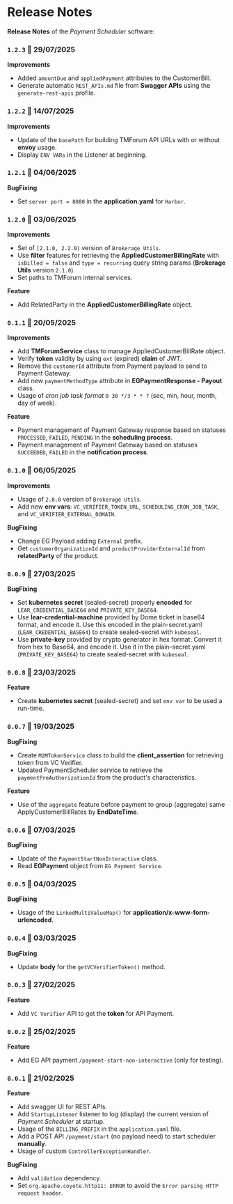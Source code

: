 # Release Notes

**Release Notes** of the *Payment Scheduler* software:

### <code>1.2.3</code> :calendar: 29/07/2025
**Improvements**
* Added `amountDue` and `appliedPayment` attributes to the CustomerBill.
* Generate automatic `REST_APIs.md` file from **Swagger APIs** using the `generate-rest-apis` profile.


### <code>1.2.2</code> :calendar: 14/07/2025
**Improvements**
* Update of the `basePath` for building TMForum API URLs with or without **envoy** usage.
* Display `ENV VARs` in the Listener at beginning.


### <code>1.2.1</code> :calendar: 04/06/2025
**BugFixing**
* Set `server port = 8080` in the **application.yaml** for `Harbor`.


### <code>1.2.0</code> :calendar: 03/06/2025
**Improvements**
* Set of `[2.1.0, 2.2.0)` version of `Brokerage Utils`.
* Use **filter** features for retrieving the **AppliedCustomerBillingRate** with `isBilled = false` and `type = recurring` query string params (**Brokerage Utils** version `2.1.0`).
* Set paths to TMForum internal services.

**Feature**
* Add RelatedParty in the **AppliedCustomerBillingRate** object.


### <code>0.1.1</code> :calendar: 20/05/2025
**Improvements**
* Add **TMForumService** class to manage AppliedCustomerBillRate object.
* Verify **token** validity by using `ext` (expired) **claim** of JWT.
* Remove the `customerId` attribute from Payment payload to send to Payment Gateway.
* Add new `paymentMethodType` attribute in **EGPaymentResponse - Payout** class.
* Usage of *cron job task format* `0 30 */3 * * ?` (sec, min, hour, month, day of week). 

**Feature**
* Payment management of Payment Gateway response based on statuses `PROCESSED`, `FAILED`, `PENDING` in the **scheduling process**. 
* Payment management of Payment Gateway based on statuses `SUCCEEDED`, `FAILED` in the **notification process**. 


### <code>0.1.0</code> :calendar: 06/05/2025
**Improvements**
* Usage of `2.0.0` version of `Brokerage Utils`.
* Add new **env vars**: `VC_VERIFIER_TOKEN_URL`, `SCHEDULING_CRON_JOB_TASK`, and `VC_VERIFIER_EXTERNAL_DOMAIN`.

**BugFixing**
* Change EG Payload adding `External` prefix.
* Get `customerOrganizationId` and `productProviderExternalId` from **relatedParty** of the product. 


### <code>0.0.9</code> :calendar: 27/03/2025
**BugFixing**
* Set **kubernetes secret** (sealed-secret) properly **encoded** for `LEAR_CREDENTIAL_BASE64` and `PRIVATE_KEY_BASE64`.
* Use **lear-credential-machine** provided by Dome ticket in base64 format, and encode it. Use this encoded in the plain-secret.yaml (`LEAR_CREDENTIAL_BASE64`) to create sealed-secret with `kubeseal`. 
* Use **private-key** provided by crypto generator in hex format. Convert it from hex to Base64, and encode it. Use it in the plain-secret.yaml (`PRIVATE_KEY_BASE64`) to create sealed-secret with `kubeseal`. 


### <code>0.0.8</code> :calendar: 23/03/2025
**Feature**
* Create **kubernetes secret** (sealed-secret) and set `env var` to be used a run-time.


### <code>0.0.7</code> :calendar: 19/03/2025
**BugFixing**
* Create `M2MTokenService` class to build the **client_assertion** for retrieving token from VC Verifier.
* Updated PaymentScheduler service to retrieve the `paymentPreAuthorizationId` from the product's characteristics.

**Feature**
* Use of the `aggregate` feature before payment to group (aggregate) same ApplyCustomerBillRates by **EndDateTime**.


### <code>0.0.6</code> :calendar: 07/03/2025
**BugFixing**
* Update of the `PaymentStartNonInteractive` class.
* Read **EGPayment** object from `EG Payment Service`.


### <code>0.0.5</code> :calendar: 04/03/2025
**BugFixing**
* Usage of the `LinkedMultiValueMap()` for **application/x-www-form-urlencoded**.


### <code>0.0.4</code> :calendar: 03/03/2025
**BugFixing**
* Update **body** for the `getVCVerifierToken()` method.


### <code>0.0.3</code> :calendar: 27/02/2025
**Feature**
* Add `VC Verifier` API to get the **token** for API Payment.


### <code>0.0.2</code> :calendar: 25/02/2025
**Feature**
* Add EG API payment `/payment-start-non-interactive` (only for testing).


### <code>0.0.1</code> :calendar: 21/02/2025
**Feature**
* Add swagger UI for REST APIs.
* Add `StartupListener` listener to log (display) the current version of *Payment Scheduler* at startup.
* Usage of the `BILLING_PREFIX` in the `application.yaml` file.
* Add a POST API `/payment/start` (no payload need) to start scheduler **manually**.
* Usage of custom `ControllerExceptionHandler`.

**BugFixing**
* Add `validation` dependency.
* Set `org.apache.coyote.http11: ERROR` to avoid the `Error parsing HTTP request header`.
